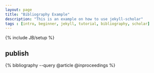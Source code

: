 ```yaml
---
layout: page
title: "Bibliography Example"
description: "This is an example on how to use jekyll-scholar"
tags : [intro, beginner, jekyll, tutorial, bibliography, scholar]
---
```

{% include JB/setup %}

## publish

{% bibliography --query @article @inproceedings %}
